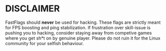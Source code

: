 # DISCLAIMER
FastFlags should **never** be used for hacking. These flags are strictly meant for FPS boosting and ping stabilization. If frustration over skill-issue is pushing you to hacking, consider staying away from competive games where you get sh*t on by genuine player. Please do not ruin it for the Linux community for your selfish behaviour.
